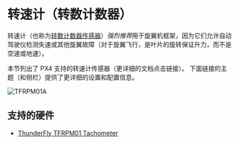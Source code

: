 # 转速计（转数计数器）

转速计（也称为[转数计数器传感器](https://en.wikipedia.org/wiki/Tachometer#In_automobiles,_trucks,_tractors_and_aircraft)）*强烈推荐*用于旋翼机框架，因为它们允许自动驾驶仪检测失速或其他旋翼故障（对于旋翼飞行，是叶片的旋转保证升力，而不是空速或地速）。

本节列出了 PX4 支持的转速计传感器（更详细的文档点击链接）。 下面链接的主题（和侧栏）提供了更详细的设置和配置信息。

![TFRPM01A](../../assets/hardware/sensors/tfrpm/tfrpm01_electronics.jpg)

## 支持的硬件

- [ThunderFly TFRPM01 Tachometer](../sensor/thunderfly_tachometer.md)
